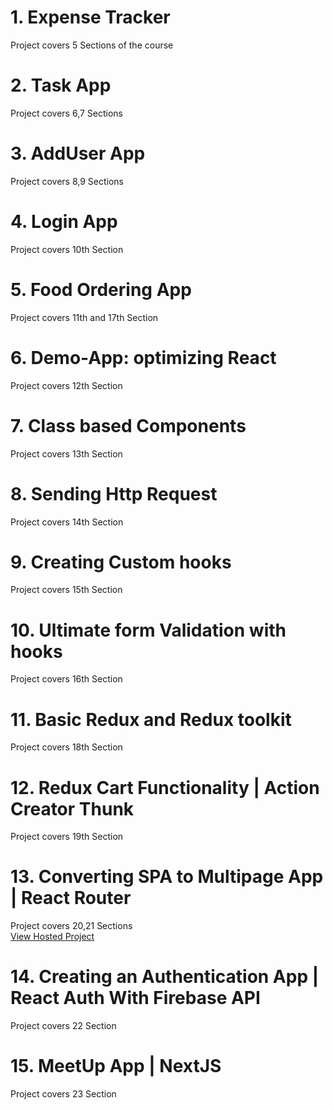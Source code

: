 # 1. Expense Tracker

Project covers 5 Sections of the course

# 2. Task App

Project covers 6,7 Sections

# 3. AddUser App

Project covers 8,9 Sections

# 4. Login App

Project covers 10th Section

# 5. Food Ordering App

Project covers 11th and 17th Section

# 6. Demo-App: optimizing React

Project covers 12th Section

# 7. Class based Components

Project covers 13th Section

# 8. Sending Http Request

Project covers 14th Section

# 9. Creating Custom hooks

Project covers 15th Section

# 10. Ultimate form Validation with hooks

Project covers 16th Section

# 11. Basic Redux and Redux toolkit

Project covers 18th Section

# 12. Redux Cart Functionality | Action Creator Thunk

Project covers 19th Section

# 13. Converting SPA to Multipage App | React Router

Project covers 20,21 Sections<br>
<a href="https://react-http-48387.web.app">View Hosted Project</a>

# 14. Creating an Authentication App | React Auth With Firebase API

Project covers 22 Section

# 15. MeetUp App | NextJS

Project covers 23 Section
